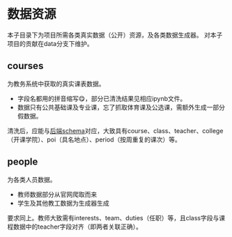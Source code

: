 # 数据资源

本子目录下为项目所需各类真实数据（公开）资源，及各类数据生成器。
对本子项目的贡献在data分支下维护。

## courses

为教务系统中获取的真实课表数据。

- 字段名都用的拼音缩写😋，部分已清洗结果见相应ipynb文件。
- 数据只有公共基础课及专业课，忘了抓取体育课及公选课，需额外生成一部分假数据。

清洗后，应能与[后端schema](../apigateway/schema.graphql)对应，大致具有course、class、teacher、college（开课学院）、poi（具名地点）、period（按周重复的课次）等。

## people

为各类人员数据。

- 教师数据部分从官网爬取而来
- 学生及其他教工数据为生成器生成

要求同上。教师大致需有interests、team、duties（任职）等，且class字段与课程数据中的teacher字段对齐（即两者关联正确）。